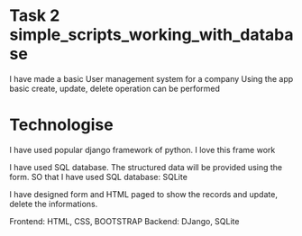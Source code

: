 # Task 2 simple_scripts_working_with_database


I have made a basic User management system for a company
Using the app basic create, update, delete operation can be performed

# Technologise

I have used popular django framework of python. I love this frame work

I have used SQL  database. The structured data will be provided using the form.
SO that I have used SQL database: SQLite

I have designed form and HTML paged to show the records and update, delete the informations.


Frontend: HTML, CSS, BOOTSTRAP
Backend: DJango, SQLite







